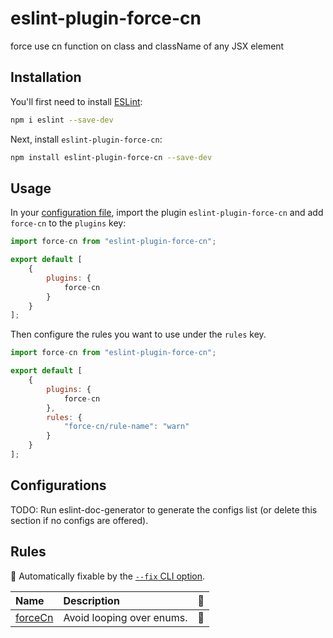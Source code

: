 # eslint-plugin-force-cn

force use cn function on class and className of any JSX element

## Installation

You'll first need to install [ESLint](https://eslint.org/):

```sh
npm i eslint --save-dev
```

Next, install `eslint-plugin-force-cn`:

```sh
npm install eslint-plugin-force-cn --save-dev
```

## Usage

In your [configuration file](https://eslint.org/docs/latest/use/configure/configuration-files#configuration-file), import the plugin `eslint-plugin-force-cn` and add `force-cn` to the `plugins` key:

```js
import force-cn from "eslint-plugin-force-cn";

export default [
    {
        plugins: {
            force-cn
        }
    }
];
```


Then configure the rules you want to use under the `rules` key.

```js
import force-cn from "eslint-plugin-force-cn";

export default [
    {
        plugins: {
            force-cn
        },
        rules: {
            "force-cn/rule-name": "warn"
        }
    }
];
```



## Configurations

<!-- begin auto-generated configs list -->
TODO: Run eslint-doc-generator to generate the configs list (or delete this section if no configs are offered).
<!-- end auto-generated configs list -->



## Rules

<!-- begin auto-generated rules list -->

🔧 Automatically fixable by the [`--fix` CLI option](https://eslint.org/docs/user-guide/command-line-interface#--fix).

| Name                             | Description               | 🔧 |
| :------------------------------- | :------------------------ | :- |
| [forceCn](docs/rules/forceCn.md) | Avoid looping over enums. | 🔧 |

<!-- end auto-generated rules list -->


